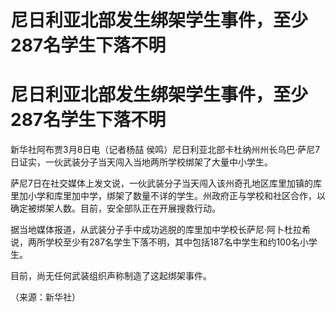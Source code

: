# 尼日利亚北部发生绑架学生事件，至少287名学生下落不明

# 尼日利亚北部发生绑架学生事件，至少287名学生下落不明

新华社阿布贾3月8日电（记者杨喆 侯鸣）尼日利亚北部卡杜纳州州长乌巴·萨尼7日证实，一伙武装分子当天闯入当地两所学校绑架了大量中小学生。

萨尼7日在社交媒体上发文说，一伙武装分子当天闯入该州奇孔地区库里加镇的库里加小学和库里加中学，绑架了数量不详的学生。州政府正与学校和社区合作，以确定被绑架人数。目前，安全部队正在开展搜救行动。

据当地媒体报道，从武装分子手中成功逃脱的库里加中学校长萨尼·阿卜杜拉希说，两所学校至少有287名学生下落不明，其中包括187名中学生和约100名小学生。

目前，尚无任何武装组织声称制造了这起绑架事件。

（来源：新华社）

